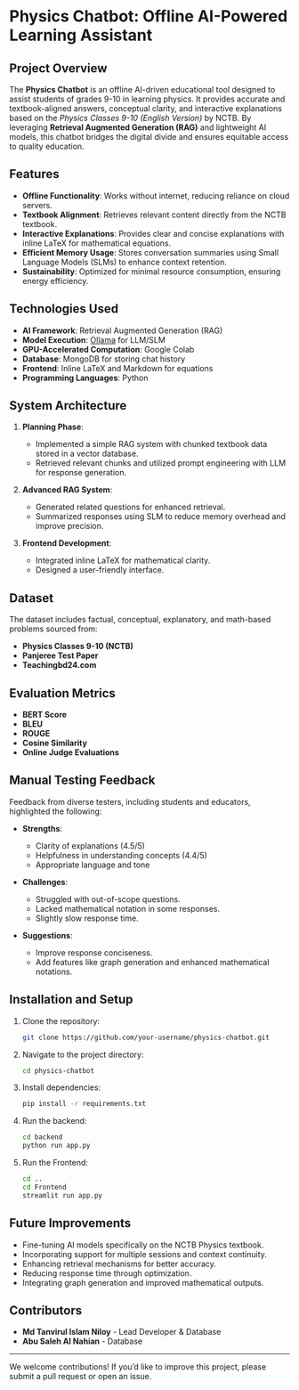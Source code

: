 # Physics Chatbot: Offline AI-Powered Learning Assistant

## Project Overview

The **Physics Chatbot** is an offline AI-driven educational tool designed to assist students of grades 9-10 in learning physics. It provides accurate and textbook-aligned answers, conceptual clarity, and interactive explanations based on the *Physics Classes 9-10 (English Version)* by NCTB. By leveraging **Retrieval Augmented Generation (RAG)** and lightweight AI models, this chatbot bridges the digital divide and ensures equitable access to quality education.

## Features

- **Offline Functionality**: Works without internet, reducing reliance on cloud servers.
- **Textbook Alignment**: Retrieves relevant content directly from the NCTB textbook.
- **Interactive Explanations**: Provides clear and concise explanations with inline LaTeX for mathematical equations.
- **Efficient Memory Usage**: Stores conversation summaries using Small Language Models (SLMs) to enhance context retention.
- **Sustainability**: Optimized for minimal resource consumption, ensuring energy efficiency.

## Technologies Used

- **AI Framework**: Retrieval Augmented Generation (RAG)
- **Model Execution**: [Ollama](https://ollama.ai/) for LLM/SLM
- **GPU-Accelerated Computation**: Google Colab
- **Database**: MongoDB for storing chat history
- **Frontend**: Inline LaTeX and Markdown for equations
- **Programming Languages**: Python

## System Architecture

1. **Planning Phase**:
   - Implemented a simple RAG system with chunked textbook data stored in a vector database.
   - Retrieved relevant chunks and utilized prompt engineering with LLM for response generation.

2. **Advanced RAG System**:
   - Generated related questions for enhanced retrieval.
   - Summarized responses using SLM to reduce memory overhead and improve precision.

3. **Frontend Development**:
   - Integrated inline LaTeX for mathematical clarity.
   - Designed a user-friendly interface.

## Dataset

The dataset includes factual, conceptual, explanatory, and math-based problems sourced from:
- **Physics Classes 9-10 (NCTB)**
- **Panjeree Test Paper**
- **Teachingbd24.com**

## Evaluation Metrics

- **BERT Score**
- **BLEU**
- **ROUGE**
- **Cosine Similarity**
- **Online Judge Evaluations**

## Manual Testing Feedback

Feedback from diverse testers, including students and educators, highlighted the following:

- **Strengths**:
  - Clarity of explanations (4.5/5)
  - Helpfulness in understanding concepts (4.4/5)
  - Appropriate language and tone

- **Challenges**:
  - Struggled with out-of-scope questions.
  - Lacked mathematical notation in some responses.
  - Slightly slow response time.

- **Suggestions**:
  - Improve response conciseness.
  - Add features like graph generation and enhanced mathematical notations.

## Installation and Setup

1. Clone the repository:
   ```bash
   git clone https://github.com/your-username/physics-chatbot.git
   ```

2. Navigate to the project directory:
   ```bash
   cd physics-chatbot
   ```

3. Install dependencies:
   ```bash
   pip install -r requirements.txt
   ```

4. Run the backend:
   ```bash
   cd backend
   python run app.py
   ```
5. Run the Frontend:
   ```bash
   cd ..
   cd Frontend
   streamlit run app.py
   ```

## Future Improvements

- Fine-tuning AI models specifically on the NCTB Physics textbook.
- Incorporating support for multiple sessions and context continuity.
- Enhancing retrieval mechanisms for better accuracy.
- Reducing response time through optimization.
- Integrating graph generation and improved mathematical outputs.

## Contributors

- **Md Tanvirul Islam Niloy** - Lead Developer & Database 
- **Abu Saleh Al Nahian** - Database

---

We welcome contributions! If you’d like to improve this project, please submit a pull request or open an issue.

